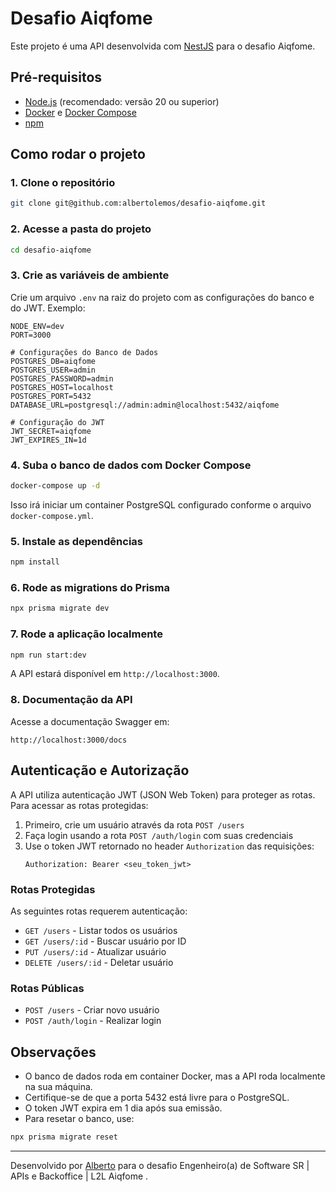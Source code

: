 # Desafio Aiqfome

Este projeto é uma API desenvolvida com [NestJS](https://nestjs.com/) para o desafio Aiqfome.

## Pré-requisitos

- [Node.js](https://nodejs.org/) (recomendado: versão 20 ou superior)
- [Docker](https://www.docker.com/) e [Docker Compose](https://docs.docker.com/compose/)
- [npm](https://www.npmjs.com/)

## Como rodar o projeto

### 1. Clone o repositório

```bash
git clone git@github.com:albertolemos/desafio-aiqfome.git
```

### 2. Acesse a pasta do projeto

```bash
cd desafio-aiqfome
```

### 3. Crie as variáveis de ambiente

Crie um arquivo `.env` na raiz do projeto com as configurações do banco e do JWT. Exemplo:

```
NODE_ENV=dev
PORT=3000

# Configurações do Banco de Dados
POSTGRES_DB=aiqfome
POSTGRES_USER=admin
POSTGRES_PASSWORD=admin
POSTGRES_HOST=localhost
POSTGRES_PORT=5432
DATABASE_URL=postgresql://admin:admin@localhost:5432/aiqfome

# Configuração do JWT
JWT_SECRET=aiqfome
JWT_EXPIRES_IN=1d
```

### 4. Suba o banco de dados com Docker Compose

```bash
docker-compose up -d
```

Isso irá iniciar um container PostgreSQL configurado conforme o arquivo `docker-compose.yml`.

### 5. Instale as dependências

```bash
npm install
```

### 6. Rode as migrations do Prisma

```bash
npx prisma migrate dev
```

### 7. Rode a aplicação localmente

```bash
npm run start:dev
```

A API estará disponível em `http://localhost:3000`.

### 8. Documentação da API

Acesse a documentação Swagger em:

```
http://localhost:3000/docs
```

## Autenticação e Autorização

A API utiliza autenticação JWT (JSON Web Token) para proteger as rotas. Para acessar as rotas protegidas:

1. Primeiro, crie um usuário através da rota `POST /users`
2. Faça login usando a rota `POST /auth/login` com suas credenciais
3. Use o token JWT retornado no header `Authorization` das requisições:
   ```
   Authorization: Bearer <seu_token_jwt>
   ```

### Rotas Protegidas

As seguintes rotas requerem autenticação:

- `GET /users` - Listar todos os usuários
- `GET /users/:id` - Buscar usuário por ID
- `PUT /users/:id` - Atualizar usuário
- `DELETE /users/:id` - Deletar usuário

### Rotas Públicas

- `POST /users` - Criar novo usuário
- `POST /auth/login` - Realizar login

## Observações

- O banco de dados roda em container Docker, mas a API roda localmente na sua máquina.
- Certifique-se de que a porta 5432 está livre para o PostgreSQL.
- O token JWT expira em 1 dia após sua emissão.
- Para resetar o banco, use:

```bash
npx prisma migrate reset
```

---

Desenvolvido por [Alberto](https://github.com/albertolemos) para o desafio Engenheiro(a) de Software SR | APIs e Backoffice | L2L Aiqfome .
